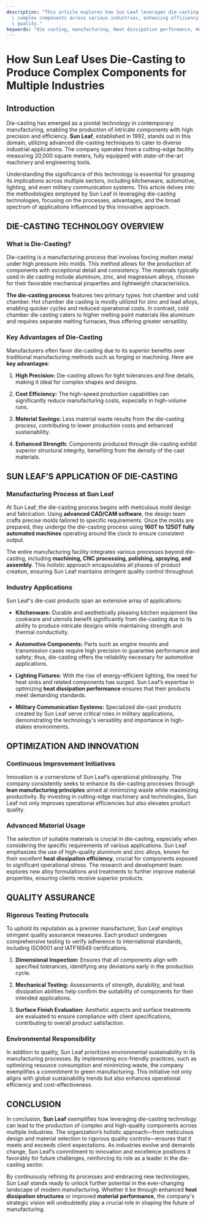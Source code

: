 ```yaml
---
description: "This article explores how Sun Leaf leverages die-casting technology to manufacture\
  \ complex components across various industries, enhancing efficiency and product\
  \ quality."
keywords: "die casting, manufacturing, Heat dissipation performance, Heat sink"
---
```

# How Sun Leaf Uses Die-Casting to Produce Complex Components for Multiple Industries

## Introduction

Die-casting has emerged as a pivotal technology in contemporary manufacturing, enabling the production of intricate components with high precision and efficiency. **Sun Leaf**, established in 1992, stands out in this domain, utilizing advanced die-casting techniques to cater to diverse industrial applications. The company operates from a cutting-edge facility measuring 20,000 square meters, fully equipped with state-of-the-art machinery and engineering tools. 

Understanding the significance of this technology is essential for grasping its implications across multiple sectors, including kitchenware, automotive, lighting, and even military communication systems. This article delves into the methodologies employed by Sun Leaf in leveraging die-casting technologies, focusing on the processes, advantages, and the broad spectrum of applications influenced by this innovative approach.

## DIE-CASTING TECHNOLOGY OVERVIEW

### What is Die-Casting?

Die-casting is a manufacturing process that involves forcing molten metal under high pressure into molds. This method allows for the production of components with exceptional detail and consistency. The materials typically used in die casting include aluminum, zinc, and magnesium alloys, chosen for their favorable mechanical properties and lightweight characteristics. 

**The die-casting process** features two primary types: hot chamber and cold chamber. Hot chamber die casting is mostly utilized for zinc and lead alloys, enabling quicker cycles and reduced operational costs. In contrast, cold chamber die casting caters to higher melting point materials like aluminum and requires separate melting furnaces, thus offering greater versatility.

### Key Advantages of Die-Casting

Manufacturers often favor die-casting due to its superior benefits over traditional manufacturing methods such as forging or machining. Here are **key advantages**:

1. **High Precision:** Die-casting allows for tight tolerances and fine details, making it ideal for complex shapes and designs.
    
2. **Cost Efficiency:** The high-speed production capabilities can significantly reduce manufacturing costs, especially in high-volume runs.

3. **Material Savings:** Less material waste results from the die-casting process, contributing to lower production costs and enhanced sustainability.

4. **Enhanced Strength:** Components produced through die-casting exhibit superior structural integrity, benefiting from the density of the cast materials.

## SUN LEAF’S APPLICATION OF DIE-CASTING

### Manufacturing Process at Sun Leaf

At Sun Leaf, the die-casting process begins with meticulous mold design and fabrication. Using **advanced CAD/CAM software**, the design team crafts precise molds tailored to specific requirements. Once the molds are prepared, they undergo the die-casting process using **160T to 1250T fully automated machines** operating around the clock to ensure consistent output.

The entire manufacturing facility integrates various processes beyond die-casting, including **machining, CNC processing, polishing, spraying, and assembly**. This holistic approach encapsulates all phases of product creation, ensuring Sun Leaf maintains stringent quality control throughout.

### Industry Applications

Sun Leaf's die-cast products span an extensive array of applications:

- **Kitchenware:** Durable and aesthetically pleasing kitchen equipment like cookware and utensils benefit significantly from die-casting due to its ability to produce intricate designs while maintaining strength and thermal conductivity.

- **Automotive Components:** Parts such as engine mounts and transmission cases require high precision to guarantee performance and safety; thus, die-casting offers the reliability necessary for automotive applications.

- **Lighting Fixtures:** With the rise of energy-efficient lighting, the need for heat sinks and related components has surged. Sun Leaf’s expertise in optimizing **heat dissipation performance** ensures that their products meet demanding standards.

- **Military Communication Systems:** Specialized die-cast products created by Sun Leaf serve critical roles in military applications, demonstrating the technology's versatility and importance in high-stakes environments.

## OPTIMIZATION AND INNOVATION

### Continuous Improvement Initiatives

Innovation is a cornerstone of Sun Leaf’s operational philosophy. The company consistently seeks to enhance its die-casting processes through **lean manufacturing principles** aimed at minimizing waste while maximizing productivity. By investing in cutting-edge machinery and technologies, Sun Leaf not only improves operational efficiencies but also elevates product quality.

### Advanced Material Usage

The selection of suitable materials is crucial in die-casting, especially when considering the specific requirements of various applications. Sun Leaf emphasizes the use of high-quality aluminum and zinc alloys, known for their excellent **heat dissipation efficiency**, crucial for components exposed to significant operational stress. The research and development team explores new alloy formulations and treatments to further improve material properties, ensuring clients receive superior products.

## QUALITY ASSURANCE

### Rigorous Testing Protocols

To uphold its reputation as a premier manufacturer, Sun Leaf employs stringent quality assurance measures. Each product undergoes comprehensive testing to verify adherence to international standards, including ISO9001 and IATF16949 certifications. 

1. **Dimensional Inspection:** Ensures that all components align with specified tolerances, identifying any deviations early in the production cycle.

2. **Mechanical Testing:** Assessments of strength, durability, and heat dissipation abilities help confirm the suitability of components for their intended applications.

3. **Surface Finish Evaluation:** Aesthetic aspects and surface treatments are evaluated to ensure compliance with client specifications, contributing to overall product satisfaction.

### Environmental Responsibility

In addition to quality, Sun Leaf prioritizes environmental sustainability in its manufacturing processes. By implementing eco-friendly practices, such as optimizing resource consumption and minimizing waste, the company exemplifies a commitment to green manufacturing. This initiative not only aligns with global sustainability trends but also enhances operational efficiency and cost-effectiveness.

## CONCLUSION

In conclusion, **Sun Leaf** exemplifies how leveraging die-casting technology can lead to the production of complex and high-quality components across multiple industries. The organization’s holistic approach—from meticulous design and material selection to rigorous quality controls—ensures that it meets and exceeds client expectations. As industries evolve and demands change, Sun Leaf’s commitment to innovation and excellence positions it favorably for future challenges, reinforcing its role as a leader in the die-casting sector. 

By continuously refining its processes and embracing new technologies, Sun Leaf stands ready to unlock further potential in the ever-changing landscape of modern manufacturing. Whether it be through enhanced **heat dissipation structures** or improved **material performance**, the company's strategic vision will undoubtedly play a crucial role in shaping the future of manufacturing.
